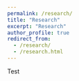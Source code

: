 ```yaml
---
permalink: /research/
title: "Research"
excerpt: "Research"
author_profile: true
redirect_from: 
  - /research/
  - /research.html
---
```



Test
